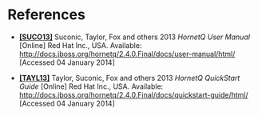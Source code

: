 # References

* <a href="http://docs.jboss.org/hornetq/2.4.0.Final/docs/user-manual/html/" name="SUCO13">**[SUCO13]**</a> Suconic, Taylor, Fox and others 2013 *HornetQ User Manual* [Online] Red Hat Inc., USA. Available: http://docs.jboss.org/hornetq/2.4.0.Final/docs/user-manual/html/ [Accessed 04 January 2014]

* <a href="http://docs.jboss.org/hornetq/2.4.0.Final/docs/quickstart-guide/html/" name="TAYL13">**[TAYL13]**</a> Taylor, Suconic, Fox and others 2013 *HornetQ QuickStart Guide* [Online] Red Hat Inc., USA. Available: http://docs.jboss.org/hornetq/2.4.0.Final/docs/quickstart-guide/html/ [Accessed 04 January 2014]